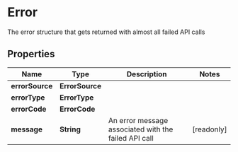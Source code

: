 

# Error

The error structure that gets returned with almost all failed API calls 

## Properties

| Name | Type | Description | Notes |
|------------ | ------------- | ------------- | -------------|
|**errorSource** | **ErrorSource** |  |  |
|**errorType** | **ErrorType** |  |  |
|**errorCode** | **ErrorCode** |  |  |
|**message** | **String** | An error message associated with the failed API call |  [readonly] |



